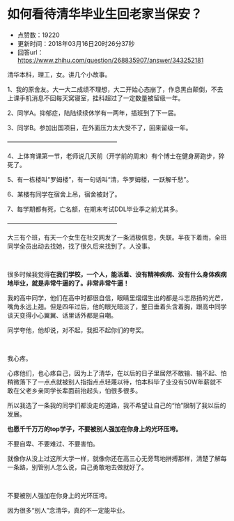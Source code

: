 # 如何看待清华毕业生回老家当保安？
- 点赞数：19220
- 更新时间：2018年03月16日20时26分37秒
- 回答url：https://www.zhihu.com/question/268835907/answer/343252181
<body>
 <p data-pid="ZAIFlaC8">清华本科，理工，女。讲几个小故事。</p>
 <p data-pid="iYytt48G">1、我的原舍友。大一大二成绩不理想，大二开始心态崩了，作息黑白颠倒，不去上课手机消息不回每天窝寝室，挂科超过了一定数量被留级一年。</p>
 <p data-pid="G-b06b4K">2、同学A。抑郁症，陆陆续续休学有一两年，插班到了下一届。</p>
 <p data-pid="ViSZWS5w">3、同学B。参加出国项目，在外面压力太大受不了，回来留级一年。</p>
 <p data-pid="1jalmWmz">——————————————————</p>
 <p data-pid="X9uhAU_z">4、上体育课第一节，老师说几天前（开学前的周末）有个博士在健身房跑步，猝死了。</p>
 <p data-pid="PjwVLMD8">5、有一栋楼叫“罗姆楼”，有一句话叫“清，华罗姆楼，一跃解千愁”。</p>
 <p data-pid="nHqVq4FO">6、某楼有同学在宿舍上吊，宿舍被封了。</p>
 <p data-pid="ZwQ3zq3z">7、每学期都有死，亡名额，在期末考试DDL毕业季之前尤其多。</p>
 <p data-pid="dbklqJFt">——————————————————</p>
 <p data-pid="XURX1H87">大三有个班，有天一个女生在社交网发了一条消极信息，失联。半夜下着雨，全班同学全员出动去找她，找了很久后来找到了。人没事。</p>
 <p class="ztext-empty-paragraph"><br></p>
 <p data-pid="mc7RrEzR">很多时候我觉得<b>在我们学校，一个人，能活着、没有精神疾病、没有什么身体疾病地毕业，就是非常牛逼的了。非常非常牛逼！</b></p>
 <p data-pid="n4crf7ih">我的高中同学，他们在高中时都很自信，眼睛里熠熠生出的都是斗志昂扬的光芒，嘴角永远上翘。但是四年过后，他的眼光暗淡了，整日垂着头含着胸，跟高中同学谈天变得小心翼翼、话里话外都是自嘲。</p>
 <p data-pid="bfHlGNdP">同学夸他，他却说，对不起，我担不起你们的夸奖。</p>
 <p class="ztext-empty-paragraph"><br></p>
 <p data-pid="I_dQFGwX">我心疼。</p>
 <p data-pid="sElCmLfh">心疼他们，也心疼自己，因为上了清华，在以后的日子里居然不敢输、输不起、怕稍微落下了一点点就被别人指指点点轻蔑以待，怕本科毕了业没有50W年薪就不敢在父老乡亲同学长辈面前抬起头，怕很多很多。</p>
 <p data-pid="M9ywdO5q">所以我选了一条我的同学们都没走的道路，我不希望让自己的“怕”限制了我以后的发展。</p>
 <p data-pid="qLrcNQQq"><b>也愿千千万万的top学子，不要被别人强加在你身上的光环压垮。</b></p>
 <p data-pid="iu2d0pjC">不要自卑、不要难过、不要害怕。</p>
 <p data-pid="er33Cjnw">就像你从没上过这所大学一样，就像你还在高三心无旁骛地拼搏那样，清楚了解每一条路，别管别人怎么说，自己勇敢地去做就好了。</p>
 <p class="ztext-empty-paragraph"><br></p>
 <p data-pid="w6LBR3up">不要被别人强加在你身上的光环压垮。</p>
 <p data-pid="Z4nFh9Gz">因为很多“别人”念清华，真的不一定能毕业。</p>
 <p></p>
</body>